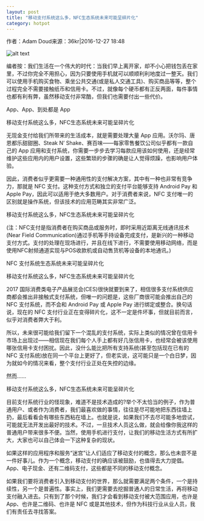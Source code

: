 ```yaml
---
layout: post
title: "移动支付系统这么多，NFC生态系统未来可能呈碎片化"
category: hotpot
---
```

作者：Adam Doud来源：36kr|2016-12-27 18:48

![alt text](http://s3.51cto.com/wyfs02/M00/8C/1A/wKioL1hiSALCP-mbAACRxmevIY8825.jpg-wh_651x-s_4206737472.jpg "screenshot")

编者按：我们生活在一个伟大的时代：当我们早上离开家，却不小心把钱包丢在家里，不过你完全不用担心，因为只要使用手机就可以顺顺利利地度过一整天。我们可以使用手机购买食物、乘坐公共交通(或是私人交通工具)、购买商品等等，整个过程完全不需要接触纸币和信用卡。不过，就像每个硬币都有正反两面，每件事情也都有利有弊，虽然移动支付非常酷，但我们也需要付出一些代价。

App、App、到处都是 App

移动支付系统这么多，NFC生态系统未来可能呈碎片化

无现金支付给我们所带来的生活成本，就是需要处理大量 App 应用。沃尔玛、唐恩都乐甜甜圈、Steak N’ Shake、赛百味——每家零售餐饮公司似乎都有一款自己的 App 应用和支付系统，你需要一步步去学习每款应用该如何使用，还是经常维护这些应用内的用户设置，这些繁琐的步骤的确是让人觉得烦躁，也影响用户体验。

因此，消费者似乎更需要一种通用性的支付解决方案，其中有一种也非常有竞争力，那就是 NFC 支付。这种支付方式和独立的支付平台能够支持 Android Pay 和 Apple Pay，因此可以适用于绝大多数用户。对于消费者来说，NFC 支付唯一的区别就是操作系统，但该技术的应用范畴其实非常广泛。

移动支付系统这么多，NFC生态系统未来可能呈碎片化

(注：NFC支付是指消费者在购买商品或服务时，即时采用近距离无线通讯技术(Near Field Communication)通过手机等手持设备完成支付，是新兴的一种移动支付方式。支付的处理在现场进行，并且在线下进行，不需要使用移动网络，而是使用NFC射频通道实现与POS收款机或自动售货机等设备的本地通讯。)

NFC 支付系统生态系统未来可能呈碎片化

移动支付系统这么多，NFC生态系统未来可能呈碎片化

2017 国际消费类电子产品展览会(CES)很快就要到来了，相信很多支付系统供应商都会推出非接触式支付系统，但唯一的问题是，这些厂商很可能会推出自己的 NFC 支付系统，而不会和 Android Pay 或 Apple Pay 进行绑定或整合。换句话说，现在的 NFC 支付行业正在变得碎片化，这不一定是件坏事，但就目前而言，似乎对消费者弊大于利。

所以，未来很可能给我们留下一个混乱的支付系统，实际上类似的情况曾在信用卡市场上出现过——相信现在我们每个人手上都有好几张信用卡，也经常会被该使用哪张信用卡支付困扰。因此，没什么能比把所有支持系统(甚至包括现在已有的 NFC 支付系统)放在同一个平台上更好了，但老实说，这可能只是一个白日梦，因为就如今的情况来看，整个支付行业正处在失控的边缘。

然而……

移动支付系统这么多，NFC生态系统未来可能呈碎片化

目前支付系统行业的怪现象，难道不是技术造成的?举个不太恰当的例子，作为普通用户、或者作为消费者，我们最喜欢做的事情，往往是尽可能地把东西往墙上扔，最后看看会有哪些东西粘在墙上。也就是说，如果我们不去尽可能多地尝试，可能就无法开发出最好的技术。不过，一旦技术人员这么做，就会给像你我这样的普通用户带来很多不便。当然，使用手机进行支付，让我们的移动生活方式有所扩大，大家也可以自己体会一下这种复杂的现状。

如果这样的应用程序和服务“迷宫”让人们适应了移动支付的概念，那么也未尝不是一件好事儿。作为一个概念，移动支付的确应该被鼓励，也值得去大力提倡。App、电子现金、还有二维码支付，这些都是不同的移动支付概念。

如果我们要将消费者引入到移动支付的世界，那么就需要满足两个条件，一个是持续性，另一个是普遍性。事实上，我们更需要去挖掘普通人的日常生活，再将移动支付融入进去。只有到了那个时候，我们才会看到移动支付被大范围应用，也许是 App、也许是二维码、也许是 NFC 或是其他技术，但作为科技行业从业人员，我们有责任去寻找答案。


